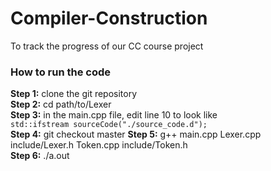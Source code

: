 # Compiler-Construction
To track the progress of our CC course project  

### How to run the code  
**Step 1:** clone the git repository  
**Step 2:** cd path/to/Lexer  
**Step 3:** in the main.cpp file, edit line 10 to look like  
```std::ifstream sourceCode("./source_code.d");  ```  
**Step 4:** git checkout master
**Step 5:** g++ main.cpp Lexer.cpp include/Lexer.h Token.cpp include/Token.h  
**Step 6:** ./a.out
